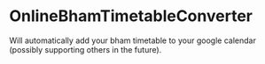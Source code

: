 # OnlineBhamTimetableConverter
Will automatically add your bham timetable to your google calendar (possibly supporting others in the future).
